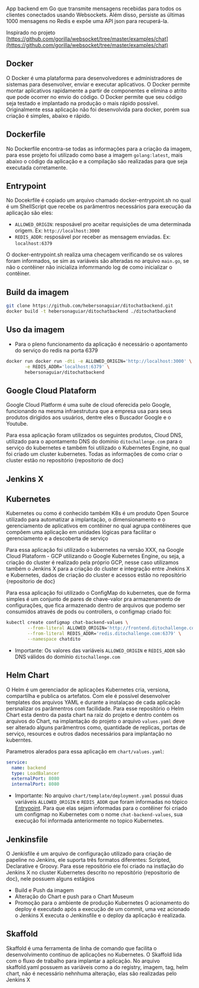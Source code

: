 App backend em Go que transmite mensagens recebidas para todos os clientes conectados usando Websockets. Além disso, persiste as últimas 1000 mensagens no Redis e expõe uma API json para recuperá-la.

Inspirado no projeto [https://github.com/gorilla/websocket/tree/master/examples/chat](https://github.com/gorilla/websocket/tree/master/examples/chat)

## Docker
O Docker é uma plataforma para desenvolvedores e administradores de sistemas para desenvolver, enviar e executar aplicativos. O Docker permite montar aplicativos rapidamente a partir de componentes e elimina o atrito que pode ocorrer no envio do código. O Docker permite que seu código seja testado e implantado na produção o mais rápido possível.
	Originalmente essa aplicação não foi desenvolvida para docker, porém sua criação é simples, abaixo e rápido. 

## Dockerfile
No Dockerfile encontra-se todas as informações para a criação da imagem, para esse projeto foi utilizado como base a imagem `golang:latest`, mais abaixo o código da aplicação e a compilação são realizadas para que seja executada corretamente.

## Entrypoint
No Docekrfile é copiado um arquivo chamado docker-entrypoint.sh no qual é um ShellScript que recebe os parâmentros necessários para execução da aplicação são eles:
- `ALLOWED_ORIGIN`: resposável pro aceitar requisições de uma determinada origem. Ex: `http://localhost:3000`
- `REDIS_ADDR`: resposável por receber as mensagem enviadas. Ex: `localhost:6379`

O docker-entrypoint.sh realiza uma checagem verificando se os valores foram informados, se sim as variáveis são alteradas no arquivo `main.go`, se não o contêiner não inicializa infomrmando log de como inicializar o contêiner.

## Build da imagem
```bash
git clone https://github.com/hebersonaguiar/ditochatbackend.git
docker build -t hebersonaguiar/ditochatbackend ./ditochatbackend
```
## Uso da imagem
* Para o pleno funcionamento da aplicação é necessário o apontamento do serviço do redis na porta 6379
```bash
docker run docker run -dti -e ALLOWED_ORIGIN='http://localhost:3000' \
	   -e REDIS_ADDR='localhost:6379' \
	   hebersonaguiar/ditochatbackend
```

## Google Cloud Plataform
Google Cloud Platform é uma suíte de cloud oferecida pelo Google, funcionando na mesma infraestrutura que a empresa usa para seus produtos dirigidos aos usuários, dentre eles o Buscador Google e o Youtube.

Para essa aplicação foram utilizados os seguintes produtos, Cloud DNS, utilizado para o apontamento DNS do domínio `ditochallenge.com` para o serviço do kubernetes e também foi utilizado o Kubernetes Engine, no qual foi criado um cluster kubernetes. Todas as informações de como criar o cluster estão no repositório {repositorio de doc}

## Jenkins X

## Kubernetes
Kubernetes ou como é conhecido também K8s é um produto Open Source utilizado para automatizar a implantação, o dimensionamento e o gerenciamento de aplicativos em contêiner no qual agrupa contêineres que compõem uma aplicação em unidades lógicas para facilitar o gerenciamento e a descoberta de serviço

Para essa aplicação foi utilizado o kubernetes na versão XXX, na Google Cloud Plataform - GCP utilizando o Google Kubernetes Engine, ou seja, a criação do cluster é realizado pela próprio GCP, nesse caso utilizamos também o Jenkins X para a criação do cluster e integração entre Jnekins X e Kubernetes, dados de criação do cluster e acessos estão no repositório {repositorio de doc}

Para essa aplicação foi utilizado o ConfigMap do kubernetes, que de forma simples é um conjunto de pares de chave-valor pra armazenamento de configurações, que fica armazenado dentro de arquivos que podemo ser consumidos através de pods ou controllers, o configmap criado foi:

```bash
kubectl create configmap chat-backend-values \
		--from-literal ALLOWED_ORIGIN='http://frontend.ditochallenge.com:3000' \
		--from-literal REDIS_ADDR='redis.ditochallenge.com:6379' \
		--namespace chatdito
```

* Importante:
Os valores das variáveis `ALLOWED_ORIGIN` e `REDIS_ADDR` são DNS válidos do domínio `ditochallenge.com`

## Helm Chart
O Helm é um gerenciador de aplicações Kubernetes cria, versiona, compartilha e publica os artefatos. Com ele é possível desenvolver templates dos arquivos YAML e durante a instalaçao de cada aplicação persnalizar os parâmentros com facilidade.
Para esse repositório o Helm Chart esta dentro da pasta chart na raiz do projeto e dentro contém os arquivos do Chart, na implantação do projeto o arquivo `values.yaml` deve ser alterado alguns parâmentros como, quantidade de replicas, portas de serviço, resources e outros dados necessários para implantação no kuberntes.

Parametros alerados para essa aplicação em `chart/values.yaml`:
```yaml
service:
  name: backend
  type: LoadBalancer
  externalPort: 8080
  internalPort: 8080
```
* Importante:
No arquivo `chart/template/deployment.yaml` possui duas variáveis `ALLOWED_ORIGIN` e `REDIS_ADDR` que foram informadas no tópico [Entrypoint](https://github.com/hebersonaguiar/ditochatbackend#entrypoint). Para que elas sejam informadas para o contêiner foi criado um configmap no Kubernetes com o nome `chat-backend-values`, sua execução foi informada anteriormente no topico Kubernetes.


## Jenkinsfile
O Jenkisfile é um arquivo de configuração utilizado para criação de papeline no Jenkins, ele suporta três formatos diferentes: Scripted, Declarative e Groovy. 
Para esse repositório ele foi criado na instlação do Jenkins X no cluster Kubernetes descrito no repositório {repositorio de doc}, nele possuem alguns estágios 
* Build e Push da imagem
* Alteração do Chart e push para o Chart Museum
* Promoção para o ambiente de produção Kubernetes
O acionamento do deploy é executado após a execução de um commit, uma vez acionado o Jenkins X executa o Jenkinsfile e o deploy da aplicação é realizada.

## Skaffold
Skaffold é uma ferramenta de linha de comando que facilita o desenvolvimento contínuo de aplicações no Kubernetes. O Skaffold lida com o fluxo de trabalho para implantar a aplicação.
No arquivo skaffold.yaml possuem as variáveis como a do registry, imagem, tag, helm chart, não é necessário nehnhuma alteração, elas são realizadas pelo Jenkins X